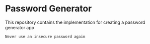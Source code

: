 # Password Generator

This repository contains the implementation for creating a password generator app
 
 `Never use an insecure password again`
